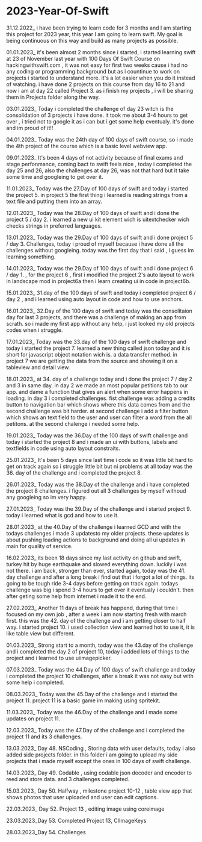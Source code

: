 # 2023-Year-Of-Swift
31.12.2022_
i have been trying to learn code for 3 months and I am starting this project for 2023 year, this year I am going to learn swift. My goal is being continuous on this way and build as many projects as possible.

01.01.2023_
it's been almost 2 months since i started, i started learning swift at 23 of November last year with 100 Days Of Swift Course on hackingwithswift.com , it was not easy for first two weeks cause i had no any coding or programming background but as i countinue to work on projects i started to understand more. it's a lot easier when you do it instead of watching. i have done 2 projects on this course from day 16 to 21 and now i am at day 22 called Project 3. as i finish my projects , i will be sharing them in Projects folder along the way.

03.01.2023_
Today i completed the challenge of day 23 witch is the consolidation of 3 projects i have done. it took me about 3-4 hours to get over , i tried not to google it as i can but i get some help eventualy. it's done and im proud of it!!

04.01.2023_
Today was the 24th day of 100 days of swift course, so i made the 4th project of the course which is a basic level webview app. 

09.01.2023_
It's been 4 days of not activity because of final exams and stage perfonmance, coming bact to swift feels nice , today i completed the day 25 and 26, also the challenges at day 26, was not that hard but it take some time and googleing to get over it.

11.01.2023_
Today was the 27.Day of 100 days of swift and today i started the project 5. in project 5 the first thing i learned is reading strings from a text file and putting them into an array.

12.01.2023_
Today was the 28.Day of 100 days of swift and i done the project 5 / day 2. i learned a new ui kit element wich is uitextchecker wich checks strings in preferred languages.

13.01.2023_
Today was the 29.Day of 100 days of swift and i done project 5 / day 3. Challenges, today i proud of myself because i have done all the challenges without googleing. today was the first day that i said , i guess im learning something.

14.01.2023_
Today was the 29.Day of 100 days of swift and i done project 6 / day 1. , for the project 6 , first i modified the project 2's auto layout to work in landscape mod in project6a then i learn creating ui in code in project6b.

15.01.2023_
31.day of the 100 days of swift and today i completed project 6 / day 2 , and i learned using auto layout in code and how to use anchors.

16.01.2023_
32.Day of the 100 days of swift and today was the consolitaion day for last 3 projects, and there was a challenge of making an app from scrath. so i made my first app without any help, i just looked my old projects codes when i struggle.  

17.01.2023_
Today was the 33.day of the 100 days of swift challenge and today i started the project 7. learned a new thing called json today and it is short for javascript object notation wich is. a data transfer method. in project 7 we are getting the data from the source and showing it on a tableview and detail view.

18.01.2023_
at 34. day of a challenge today and i done the project 7 / day 2 and 3 in same day. in day 2 we made an most popular petitions tab to our app. and dame a function that gives an alert when some error happens in loading. in day 3 i completed challenges. fist challenge was adding a credits button to navigation bar which shows where this data comes from and the second challenge was bit harder. at second challenge i add a filter button which shows an text field to the user and user can filter a word from the all petitons. at the second chalenge i needed some help. 

19.01.2023_
Today was the 36.Day of the 100 days of swift challenge and today i started the project 8 and i made an ui with buttons, labels and textfields in code using auto layout constraits.

25.01.2023_
It's been 5 days since last time i code so it was little bit hard to get on track again so i struggle little bit but ni problems at all today was the 36. day of the challenge and i completed the project 8.

26.01.2023_
Today was the 38.Day of the challenge and i have completed the project 8 challenges. i figured out all 3 challenges by myself withoud any googleing so im very happy.

27.01.2023_
Today was the 39.Day of the challenge and i started project 9. today i learned what is gcd and how to use it.

28.01.2023_
at the 40.Day of the challenge i learned GCD and with the todays challenges i made 3 updatesto my older projects. these updates is about pushing loading actions to background and doing all ui updates in main for quality of service.

16.02.2023_
its been 18 days since my last activity on github and swift, turkey hit by huge earthquake and slowed everything down. luckily i was not there. i am back, stronger than ever, started again, today was the 41. day challenge and after a long break i find out that i forgot a lot of things. its going to be tough ride 3-4 days before getting on track again. todays challenge was big i spend 3-4 hours to get over it eventualy i couldn't. then after geting some help from internet i made it to the end.

27.02.2023_ Another 11 days of break has happend, during that time i focused on my  own job , after a week i am now starting fresh with march first. this was the 42. day of the challenge and i am getting closer to half way. i started project 10. i used collection view and learned hot to use it, it is like table view but different.

01.03.2023_ Strong start to a month, today was the 43.day of the challenge and i completed the day 2 of project 10, today i added lots of things to the project and i learned to use uiimagepicker.

07.03.2023_ Today was the 44.Day of 100 days of swift challenge and today i completed the project 10 challenges, after a break it was not easy but with some help i completed. 

08.03.2023_ Today was the 45.Day of the challenge and i started the project 11. project 11 is a basic game im making using spritekit.

11.03.2023_ Today was the 46.Day of the challenge and i made some updates on project 11.

12.03.2023_ Today was the 47.Day of the challenge and i completed the project 11 and its 3 challenges.

13.03.2023_ Day 48. NSCoding , Storing data with user defaults, today i also added side projects folder. in this folder i am going to upload my side projects that i made myself except the ones in 100 days of swift challenge.

14.03.2023_ Day 49. Codable , using codable json decoder and encoder to reed and store data. and 3 challenges completed.

15.03.2023_ Day 50. Halfway , milestone project 10-12 , table view app that shows photos that user uploaded and user can edit captions.

22.03.2023_ Day 52. Project 13 , editing image using coreimage

23.03.2023_Day 53. Completed Project 13, CIImageKeys

28.03.2023_Day 54. Challenges
